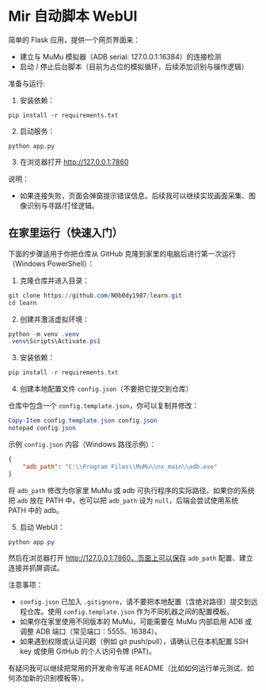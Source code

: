 # Mir 自动脚本 WebUI

简单的 Flask 应用，提供一个网页界面来：

- 建立与 MuMu 模拟器（ADB serial: 127.0.0.1:16384）的连接检测
- 启动 / 停止后台脚本（目前为占位的模拟循环，后续添加识别与操作逻辑）

准备与运行:

1. 安装依赖：

```
pip install -r requirements.txt
```

2. 启动服务：

```
python app.py
```

3. 在浏览器打开 http://127.0.0.1:7860

说明：

- 如果连接失败，页面会弹窗提示错误信息。后续我可以继续实现画面采集、图像识别与寻路/打怪逻辑。

在家里运行（快速入门）
-------------------

下面的步骤适用于你把仓库从 GitHub 克隆到家里的电脑后进行第一次运行（Windows PowerShell）：

1. 克隆仓库并进入目录：

```powershell
git clone https://github.com/N0b0dy1987/learn.git
cd learn
```

2. 创建并激活虚拟环境：

```powershell
python -m venv .venv
.venv\Scripts\Activate.ps1
```

3. 安装依赖：

```powershell
pip install -r requirements.txt
```

4. 创建本地配置文件 `config.json`（不要把它提交到仓库）

仓库中包含一个 `config.template.json`，你可以复制并修改：

```powershell
Copy-Item config.template.json config.json
notepad config.json
```

示例 `config.json` 内容（Windows 路径示例）：

```json
{
	"adb_path": "C:\\Program Files\\MuMu\\nx_main\\adb.exe"
}
```

将 `adb_path` 修改为你家里 MuMu 或 adb 可执行程序的实际路径。如果你的系统把 `adb` 放在 PATH 中，也可以把 `adb_path` 设为 `null`，后端会尝试使用系统 PATH 中的 adb。

5. 启动 WebUI：

```powershell
python app.py
```

然后在浏览器打开 http://127.0.0.1:7860，页面上可以保存 `adb_path` 配置、建立连接并抓屏调试。

注意事项：
- `config.json` 已加入 `.gitignore`，请不要把本地配置（含绝对路径）提交到远程仓库。使用 `config.template.json` 作为不同机器之间的配置模板。
- 如果你在家里使用不同版本的 MuMu，可能需要在 MuMu 内部启用 ADB 或调整 ADB 端口（常见端口：5555、16384）。
- 如果遇到权限或认证问题（例如 git push/pull），请确认已在本机配置 SSH key 或使用 GitHub 的个人访问令牌 (PAT)。

有疑问我可以继续把常用的开发命令写进 README（比如如何运行单元测试、如何添加新的识别模板等）。
